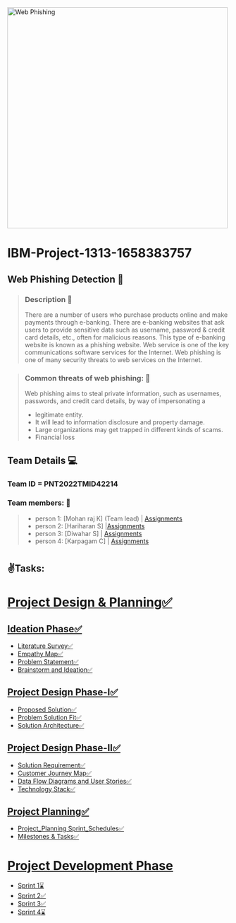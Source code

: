 
<img src="https://www.tanikal.com/wp-content/uploads/2016/12/IBM-Logo-Wallpaper-HD.jpg" height=500 alt="Web Phishing">



# IBM-Project-1313-1658383757
## Web Phishing Detection  :rotating_light: 

>### Description :dart:
>There are a number of users who purchase products online and make payments through e-banking. There are e-banking websites that ask users to provide sensitive data such as username, password & credit card details, etc., often for malicious reasons. This type of e-banking website is known as a phishing website. Web service is one of the key communications software services for the Internet. Web phishing is one of many security threats to web services on the Internet.

>### Common threats of web phishing: 	:loudspeaker:
>Web phishing aims to steal private information, such as usernames, passwords, and credit card details, by way of impersonating a
>- legitimate entity.
>- It will lead to information disclosure and property damage.
>- Large organizations may get trapped in different kinds of scams.
>- Financial loss

 
## Team Details 	:computer:

### Team ID = PNT2022TMID42214 

### **Team members:** :crown:
>- person 1: [Mohan raj K] (Team lead) | <a href="https://github.com/IBM-EPBL/IBM-Project-1313-1658383757/tree/main/Assignments/Team%20lead%20-Mohan%20raj">Assignments</a> 
>- person 2: [Hariharan S] |<a href="https://github.com/IBM-EPBL/IBM-Project-1313-1658383757/tree/main/Assignments/TM1-%20Hariharan%20s">Assignments</a>
>- person 3: [Diwahar S]   | <a href="https://github.com/IBM-EPBL/IBM-Project-1313-1658383757/tree/main/Assignments/TM2%20-Diwahar%20s">Assignments</a>
>- person 4: [Karpagam C]  | <a href="https://github.com/IBM-EPBL/IBM-Project-1313-1658383757/tree/main/Assignments/TM3%20-Karpagam">Assignments</a>

 # <h2>✌️Tasks: </h2> 
 
# [Project Design & Planning✅](https://github.com/IBM-EPBL/IBM-Project-1313-1658383757/tree/main/Project%20Design%20%26%20Planning)
## [Ideation Phase✅](https://github.com/IBM-EPBL/IBM-Project-1313-1658383757/tree/main/Project%20Design%20%26%20Planning/Ideation%20Phase)

- [Literature Survey✅](https://github.com/IBM-EPBL/IBM-Project-1313-1658383757/blob/main/Project%20Design%20%26%20Planning/Ideation%20Phase/literature%20survey.pdf)<br>
- [Empathy Map✅](https://github.com/IBM-EPBL/IBM-Project-1313-1658383757/blob/main/Project%20Design%20%26%20Planning/Ideation%20Phase/empathy%20map.pdf)<br>
- [Problem Statement✅](https://github.com/IBM-EPBL/IBM-Project-1313-1658383757/blob/main/Project%20Design%20%26%20Planning/Ideation%20Phase/Problem%20Statements.pdf)<br>
- [Brainstorm and Ideation✅](https://github.com/IBM-EPBL/IBM-Project-1313-1658383757/blob/main/Project%20Design%20%26%20Planning/Ideation%20Phase/brainstorm.pdf)<br>

## [Project Design Phase-I✅](https://github.com/IBM-EPBL/IBM-Project-1313-1658383757/tree/main/Project%20Design%20%26%20Planning/Project%20Design%20Phase%201)

- [Proposed Solution✅](https://github.com/IBM-EPBL/IBM-Project-1313-1658383757/blob/main/Project%20Design%20%26%20Planning/Project%20Design%20Phase%201/Proposed%20solution.pdf)<br>
- [Problem Solution Fit✅](https://github.com/IBM-EPBL/IBM-Project-1313-1658383757/blob/main/Project%20Design%20%26%20Planning/Project%20Design%20Phase%201/Solution_fit.pdf)<br>
- [Solution Architecture✅](https://github.com/IBM-EPBL/IBM-Project-1313-1658383757/blob/main/Project%20Design%20%26%20Planning/Project%20Design%20Phase%201/Solution%20Architecture%20.pdf)

## [Project Design Phase-II✅](https://github.com/IBM-EPBL/IBM-Project-1313-1658383757/tree/main/Project%20Design%20%26%20Planning/Project%20Design%20Phase%202)

- [Solution Requirement✅](https://github.com/IBM-EPBL/IBM-Project-1313-1658383757/blob/main/Project%20Design%20%26%20Planning/Project%20Design%20Phase%202/Solution%20Requirements.pdf)<br>
- [Customer Journey Map✅](https://github.com/IBM-EPBL/IBM-Project-1313-1658383757/blob/main/Project%20Design%20%26%20Planning/Project%20Design%20Phase%202/User%20journey%20map.pdf)<br>
- [Data Flow Diagrams and User Stories✅](https://github.com/IBM-EPBL/IBM-Project-1313-1658383757/blob/main/Project%20Design%20%26%20Planning/Project%20Design%20Phase%202/Data%20Flow%20Diagrams%20and%20User%20Stories.pdf)<br>
- [Technology Stack✅](https://github.com/IBM-EPBL/IBM-Project-1313-1658383757/blob/main/Project%20Design%20%26%20Planning/Project%20Design%20Phase%202/Technology%20stack.pdf)<br>

## [Project Planning✅](https://github.com/IBM-EPBL/IBM-Project-1313-1658383757/tree/main/Project%20Design%20%26%20Planning/Project%20Planning)

- [Project_Planning Sprint_Schedules✅](https://github.com/IBM-EPBL/IBM-Project-1313-1658383757/tree/main/Project%20Design%20%26%20Planning/Project%20Planning)
- [Milestones & Tasks✅](https://github.com/IBM-EPBL/IBM-Project-1313-1658383757/tree/main/Project%20Design%20%26%20Planning/Project%20Planning)

# [Project Development Phase](https://github.com/IBM-EPBL/IBM-Project-1313-1658383757/tree/main/Project%20Development%20Phase)
- [Sprint 1⌛](https://github.com/IBM-EPBL/IBM-Project-1313-1658383757/tree/main/Project%20Development%20Phase/Sprint%20-1) <br>
- [Sprint 2✅](https://github.com/IBM-EPBL/IBM-Project-1313-1658383757/tree/main/Project%20Development%20Phase/Sprint%20-2) <br>
- [Sprint 3✅](https://github.com/IBM-EPBL/IBM-Project-1313-1658383757/tree/main/Project%20Development%20Phase/Sprint%20-3) <br>
- [Sprint 4⌛](https://github.com/IBM-EPBL/IBM-Project-1313-1658383757/tree/main/Project%20Development%20Phase/Sprint%20-4)